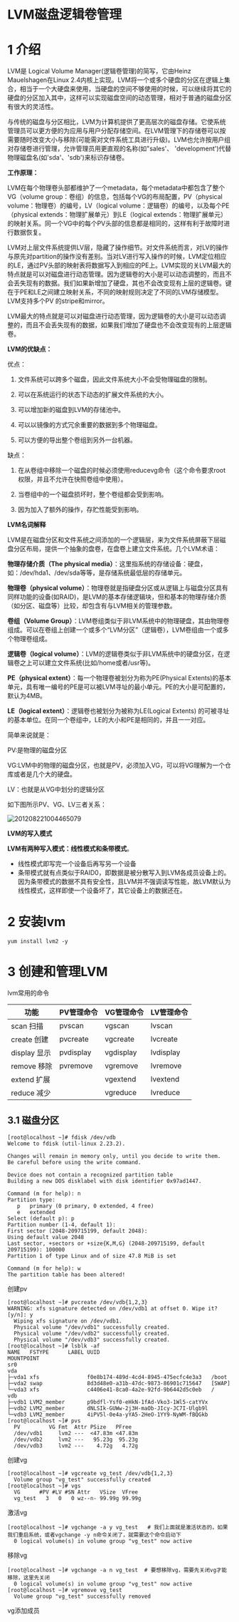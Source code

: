 







# LVM磁盘逻辑卷管理

# 1 介绍

LVM是 Logical Volume Manager(逻辑卷管理)的简写，它由Heinz Mauelshagen在Linux 2.4内核上实现。LVM将一个或多个硬盘的分区在逻辑上集合，相当于一个大硬盘来使用，当硬盘的空间不够使用的时候，可以继续将其它的硬盘的分区加入其中，这样可以实现磁盘空间的动态管理，相对于普通的磁盘分区有很大的灵活性。

与传统的磁盘与分区相比，LVM为计算机提供了更高层次的磁盘存储。它使系统管理员可以更方便的为应用与用户分配存储空间。在LVM管理下的存储卷可以按需要随时改变大小与移除(可能需对文件系统工具进行升级)。LVM也允许按用户组对存储卷进行管理，允许管理员用更直观的名称(如"sales'、 'development')代替物理磁盘名(如'sda'、'sdb')来标识存储卷。



**工作原理：**

LVM在每个物理卷头部都维护了一个metadata，每个metadata中都包含了整个VG（volume group：卷组）的信息，包括每个VG的布局配置，PV（physical volume：物理卷）的编号，LV（logical volume：逻辑卷）的编号，以及每个PE（physical extends：物理扩展单元）到LE（logical extends：物理扩展单元）的映射关系。同一个VG中的每个PV头部的信息都是相同的，这样有利于故障时进行数据恢复。

LVM对上层文件系统提供LV层，隐藏了操作细节。对文件系统而言，对LV的操作与原先对partition的操作没有差别。当对LV进行写入操作的时候，LVM定位相应的LE，通过PV头部的映射表将数据写入到相应的PE上。LVM实现的关LVM最大的特点就是可以对磁盘进行动态管理。因为逻辑卷的大小是可以动态调整的，而且不会丢失现有的数据。我们如果新增加了硬盘，其也不会改变现有上层的逻辑卷。键在于PE和LE之间建立映射关系，不同的映射规则决定了不同的LVM存储模型。LVM支持多个PV 的stripe和mirror。

LVM最大的特点就是可以对磁盘进行动态管理，因为逻辑卷的大小是可以动态调整的，而且不会丢失现有的数据，如果我们增加了硬盘也不会改变现有的上层逻辑卷。

**LVM的优缺点：**

优点：

1. 文件系统可以跨多个磁盘，因此文件系统大小不会受物理磁盘的限制。

2. 可以在系统运行的状态下动态的扩展文件系统的大小。

3. 可以增加新的磁盘到LVM的存储池中。

4. 可以以镜像的方式冗余重要的数据到多个物理磁盘。

5. 可以方便的导出整个卷组到另外一台机器。

缺点：

1. 在从卷组中移除一个磁盘的时候必须使用reducevg命令（这个命令要求root权限，并且不允许在快照卷组中使用）。

2. 当卷组中的一个磁盘损坏时，整个卷组都会受到影响。

3. 因为加入了额外的操作，存贮性能受到影响。


**LVM名词解释**

LVM是在磁盘分区和文件系统之间添加的一个逻辑层，来为文件系统屏蔽下层磁盘分区布局，提供一个抽象的盘卷，在盘卷上建立文件系统。几个LVM术语：

**物理存储介质（The physical media）**：这里指系统的存储设备：硬盘，如：/dev/hda1、/dev/sda等等，是存储系统最低层的存储单元。

**物理卷（physical volume）**：物理卷就是指硬盘分区或从逻辑上与磁盘分区具有同样功能的设备(如RAID)，是LVM的基本存储逻辑块，但和基本的物理存储介质（如分区、磁盘等）比较，却包含有与LVM相关的管理参数。

**卷组（Volume Group）**：LVM卷组类似于非LVM系统中的物理硬盘，其由物理卷组成。可以在卷组上创建一个或多个“LVM分区”（逻辑卷），LVM卷组由一个或多个物理卷组成。

**逻辑卷（logical volume）**：LVM的逻辑卷类似于非LVM系统中的硬盘分区，在逻辑卷之上可以建立文件系统(比如/home或者/usr等)。

**PE（physical extent）**：每一个物理卷被划分为称为PE(Physical Extents)的基本单元，具有唯一编号的PE是可以被LVM寻址的最小单元。PE的大小是可配置的，默认为4MB。

**LE（logical extent）**：逻辑卷也被划分为被称为LE(Logical Extents) 的可被寻址的基本单位。在同一个卷组中，LE的大小和PE是相同的，并且一一对应。

简单来说就是：

PV:是物理的磁盘分区

VG:LVM中的物理的磁盘分区，也就是PV，必须加入VG，可以将VG理解为一个仓库或者是几个大的硬盘。

LV：也就是从VG中划分的逻辑分区

如下图所示PV、VG、LV三者关系：

![201208221004465079](assets/201208221004465079.jpg)





**LVM的写入模式**

**LVM有两种写入模式：线性模式和条带模式**。

- 线性模式即写完一个设备后再写另一个设备
- 条带模式就有点类似于RAID0，即数据是被分散写入到LVM各成员设备上的。
  因为条带模式的数据不具有安全性，且LVM并不强调读写性能，故LVM默认为线性模式，这样即使一个设备坏了，其它设备上的数据还在。



# 2 安装lvm

```
yum install lvm2 -y
```



# 3 创建和管理LVM

lvm常用的命令



| 功能         | PV管理命令 | VG管理命令 | LV管理命令 |
| ------------ | ---------- | ---------- | ---------- |
| scan 扫描    | pvscan     | vgscan     | lvscan     |
| create 创建  | pvcreate   | vgcreate   | lvcreate   |
| display 显示 | pvdisplay  | vgdisplay  | lvdisplay  |
| remove 移除  | pvremove   | vgremove   | lvremove   |
| extend 扩展  |            | vgextend   | lvextend   |
| reduce 减少  |            | vgreduce   | lvreduce   |



## 3.1 磁盘分区

```
[root@localhost ~]# fdisk /dev/vdb
Welcome to fdisk (util-linux 2.23.2).

Changes will remain in memory only, until you decide to write them.
Be careful before using the write command.

Device does not contain a recognized partition table
Building a new DOS disklabel with disk identifier 0x97ad1447.

Command (m for help): n
Partition type:
   p   primary (0 primary, 0 extended, 4 free)
   e   extended
Select (default p): p
Partition number (1-4, default 1):
First sector (2048-209715199, default 2048):
Using default value 2048
Last sector, +sectors or +size{K,M,G} (2048-209715199, default 209715199): 100000
Partition 1 of type Linux and of size 47.8 MiB is set

Command (m for help): w
The partition table has been altered!

```



创建pv

```
[root@localhost ~]# pvcreate /dev/vdb{1,2,3}
WARNING: xfs signature detected on /dev/vdb1 at offset 0. Wipe it? [y/n]: y
  Wiping xfs signature on /dev/vdb1.
  Physical volume "/dev/vdb1" successfully created.
  Physical volume "/dev/vdb2" successfully created.
  Physical volume "/dev/vdb3" successfully created.
[root@localhost ~]# lsblk -af
NAME   FSTYPE      LABEL UUID                                   MOUNTPOINT
sr0
vda
├─vda1 xfs               f0e8b174-489d-4cd4-8945-475ecfc4e3a3   /boot
├─vda2 swap              8d3d48e0-a31b-47dc-9873-86901c715647   [SWAP]
└─vda3 xfs               c4406e41-8ca0-4a2e-92fd-9b6442d5c0eb   /
vdb
├─vdb1 LVM2_member       p9bdfl-Ysf0-eHkN-1fAd-Vko3-1Wl5-catYVx
├─vdb2 LVM2_member       dNLSIk-GUWw-2j3H-maOb-JIcy-JC7I-Ulgb9l
└─vdb3 LVM2_member       4iPV5l-0e4a-yYA5-2HeO-1YY9-NyWM-fBQGkb
[root@localhost ~]# pvs
  PV         VG Fmt  Attr PSize   PFree
  /dev/vdb1     lvm2 ---  <47.83m <47.83m
  /dev/vdb2     lvm2 ---   95.23g  95.23g
  /dev/vdb3     lvm2 ---    4.72g   4.72g

```



创建vg

```
[root@localhost ~]# vgcreate vg_test /dev/vdb{1,2,3}
  Volume group "vg_test" successfully created
[root@localhost ~]# vgs
  VG      #PV #LV #SN Attr   VSize  VFree
  vg_test   3   0   0 wz--n- 99.99g 99.99g

```

激活vg

```
[root@localhost ~]# vgchange -a y vg_test   # 我们上面就是激活状态的，如果我们重启系统，或者vgchange -y n命令关闭了，就需要这个命令启动下
  0 logical volume(s) in volume group "vg_test" now active
```

移除vg

```
[root@localhost ~]# vgchange -a n vg_test  # 要想移除vg，需要先关闭vg才能移除，这里先关闭
  0 logical volume(s) in volume group "vg_test" now active
[root@localhost ~]# vgremove vg_test
  Volume group "vg_test" successfully removed
```

vg添加成员





